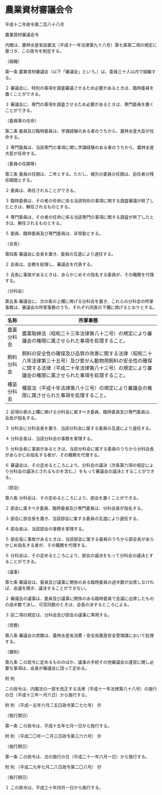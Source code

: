 # 農業資材審議会令

平成十二年政令第二百八十八号

農業資材審議会令

内閣は、農林水産省設置法（平成十一年法律第九十八号）第七条第二項の規定に基づき、この政令を制定する。

（組織）

第一条 農業資材審議会（以下「審議会」という。）は、委員三十人以内で組織する。

２ 審議会に、特別の事項を調査審議させるため必要があるときは、臨時委員を置くことができる。

３ 審議会に、専門の事項を調査させるため必要があるときは、専門委員を置くことができる。

（委員等の任命）

第二条 委員及び臨時委員は、学識経験のある者のうちから、農林水産大臣が任命する。

２ 専門委員は、当該専門の事項に関し学識経験のある者のうちから、農林水産大臣が任命する。

（委員の任期等）

第三条 委員の任期は、二年とする。ただし、補欠の委員の任期は、前任者の残任期間とする。

２ 委員は、再任されることができる。

３ 臨時委員は、その者の任命に係る当該特別の事項に関する調査審議が終了したときは、解任されるものとする。

４ 専門委員は、その者の任命に係る当該専門の事項に関する調査が終了したときは、解任されるものとする。

５ 委員、臨時委員及び専門委員は、非常勤とする。

（会長）

第四条 審議会に会長を置き、委員の互選により選任する。

２ 会長は、会務を総理し、審議会を代表する。

３ 会長に事故があるときは、あらかじめその指名する委員が、その職務を代理する。

（分科会）

第五条 審議会に、次の表の上欄に掲げる分科会を置き、これらの分科会の所掌事務は、審議会の所掌事務のうち、それぞれ同表の下欄に掲げるとおりとする。

名称 | 所掌事務  
---|---  
農薬分科会 | 農薬取締法（昭和二十三年法律第八十二号）の規定により審議会の権限に属させられた事項を処理すること。  
飼料分科会 | 飼料の安全性の確保及び品質の改善に関する法律（昭和二十八年法律第三十五号）及び愛がん動物用飼料の安全性の確保に関する法律（平成二十年法律第八十三号）の規定により審議会の権限に属させられた事項を処理すること。  
種苗分科会 | 種苗法（平成十年法律第八十三号）の規定により審議会の権限に属させられた事項を処理すること。  
  
２ 前項の表の上欄に掲げる分科会に属すべき委員、臨時委員及び専門委員は、会長が指名する。

３ 分科会に分科会長を置き、当該分科会に属する委員の互選により選任する。

４ 分科会長は、当該分科会の事務を掌理する。

５ 分科会長に事故があるときは、当該分科会に属する委員のうちから分科会長があらかじめ指名する者が、その職務を代理する。

６ 審議会は、その定めるところにより、分科会の議決（次条第六項の規定により分科会の議決とされるものを含む。）をもって審議会の議決とすることができる。

（部会）

第六条 分科会は、その定めるところにより、部会を置くことができる。

２ 部会に属すべき委員、臨時委員及び専門委員は、分科会長が指名する。

３ 部会に部会長を置き、当該部会に属する委員の互選により選任する。

４ 部会長は、当該部会の事務を掌理する。

５ 部会長に事故があるときは、当該部会に属する委員のうちから部会長があらかじめ指名する者が、その職務を代理する。

６ 分科会は、その定めるところにより、部会の議決をもって分科会の議決とすることができる。

（議事）

第七条 審議会は、委員及び議事に関係のある臨時委員の過半数が出席しなければ、会議を開き、議決することができない。

２ 審議会の議事は、委員及び議事に関係のある臨時委員で会議に出席したものの過半数で決し、可否同数のときは、会長の決するところによる。

３ 前二項の規定は、分科会及び部会の議事に準用する。

（庶務）

第八条 審議会の庶務は、農林水産省消費・安全局農産安全管理課において処理する。

（雑則）

第九条 この政令に定めるもののほか、議事の手続その他審議会の運営に関し必要な事項は、会長が審議会に諮って定める。

附 則

この政令は、内閣法の一部を改正する法律（平成十一年法律第八十八号）の施行の日（平成十三年一月六日）から施行する。

附 則 （平成一五年六月二五日政令第二七七号） 抄

（施行期日）

第一条 この政令は、平成十五年七月一日から施行する。

附 則 （平成二〇年一二月三日政令第三六六号） 抄

（施行期日）

第一条 この政令は、法の施行の日（平成二十一年六月一日）から施行する。

附 則 （平成二九年七月二八日政令第二〇八号） 抄

（施行期日）

１ この政令は、平成三十年四月一日から施行する。
